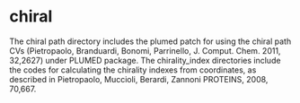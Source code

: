 # chiral
The chiral path directory includes the plumed patch for using the chiral path CVs (Pietropaolo, Branduardi, Bonomi, Parrinello, J. Comput. Chem. 2011, 32,2627) under PLUMED package.
The chirality_index directories include the codes for calculating the chirality indexes from coordinates, as described in Pietropaolo, Muccioli, Berardi, Zannoni PROTEINS, 2008, 70,667. 
